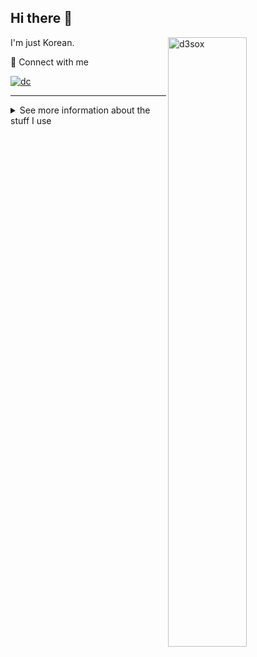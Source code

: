 ## Hi there 👋

<img align="right" width="50%" src="https://github-readme-stats.vercel.app/api?username=owoyi&show_icons=true&hide_border=true&title_color=fff&bg_color=161b22&text_color=c9d1d9&icon_color=58a6ff" alt="d3sox" />

I'm just Korean. 

💬 Connect with me

[![dc](https://dcbadge.limes.pink/api/shield/524980170554212363?theme=discord-inverted)]([https://d3sox.me/](https://discord.gg/S84RYwugDQ))

---

<details> 
<summary>See more information about the stuff I use</summary>

<div align="center">

---

#### Programming Languages
![JavaScript](https://img.shields.io/badge/JavaScript-C2AD07?style=for-the-badge&logo=javascript&logoColor=fff)
![TypeScript](https://img.shields.io/badge/TypeScript-007ACC?style=for-the-badge&logo=typescript&logoColor=fff)
![C](https://img.shields.io/badge/C-00599C?style=for-the-badge&logo=c&logoColor=white)
![C#](https://img.shields.io/badge/C%23-239120?style=for-the-badge&logo=csharp&logoColor=white)
![C++](https://img.shields.io/badge/C%2B%2B-5C2D91?style=for-the-badge&logo=c%2B%2B&logoColor=fff)
![Node.js](https://img.shields.io/badge/node.js-339933?style=for-the-badge&logo=node.js&logoColor=fff)
![Python](https://img.shields.io/badge/Python-FFD43B?style=for-the-badge&logo=python&logoColor=blue)
![Lua](https://img.shields.io/badge/Lua-2C2D72?style=for-the-badge&logo=lua&logoColor=white)
![Java](https://img.shields.io/badge/java-007396?style=for-the-badge&logo=java&logoColor=white)


#### Front-end development
![React](https://img.shields.io/badge/React-61DAFB?style=for-the-badge&logo=react&logoColor=000)
![HTML](https://img.shields.io/badge/html5-E34F26?style=for-the-badge&logo=html5&logoColor=white)
![CSS](https://img.shields.io/badge/css-1572B6?style=for-the-badge&logo=css3&logoColor=white)


#### Other tools
[![Docker](https://img.shields.io/badge/Docker-2496ED?style=for-the-badge&logo=docker&logoColor=fff)](https://www.docker.com/)
[![Jenkins](https://img.shields.io/badge/Jenkins-D24939?style=for-the-badge&logo=jenkins&logoColor=fff)](https://www.jenkins.io/)

</div>
</details>
